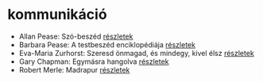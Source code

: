 # kommunikáció

- Allan Pease: Szó-beszéd [részletek](../_details/Allan%20Pease.md#id_3)
- Barbara Pease: A testbeszéd enciklopédiája [részletek](../_details/Barbara%20Pease.md#id_294)
- Eva-Maria Zurhorst: Szeresd önmagad, és mindegy, kivel élsz [részletek](../_details/Eva-Maria%20Zurhorst.md#id_513)
- Gary Chapman: Egymásra hangolva [részletek](../_details/Gary%20Chapman.md#id_379)
- Robert Merle: Madrapur [részletek](../_details/Robert%20Merle.md#id_334)
